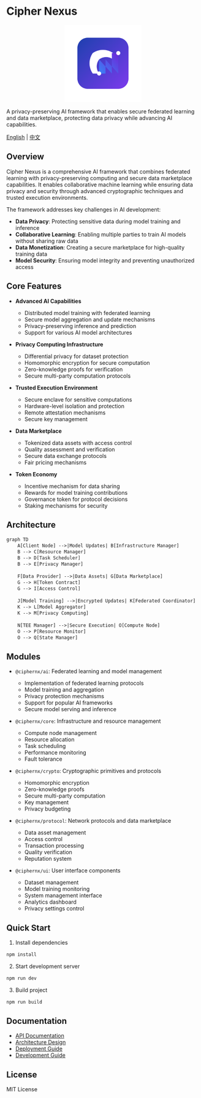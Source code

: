 # Cipher Nexus

<div align="center">
  <img src="docs/assets/logo.svg" width="200" height="200" alt="Cipher Nexus Logo">
</div>

A privacy-preserving AI framework that enables secure federated learning and data marketplace, protecting data privacy while advancing AI capabilities.

[English](README.md) | [中文](README_CN.md)

## Overview

Cipher Nexus is a comprehensive AI framework that combines federated learning with privacy-preserving computing and secure data marketplace capabilities. It enables collaborative machine learning while ensuring data privacy and security through advanced cryptographic techniques and trusted execution environments.

The framework addresses key challenges in AI development:
- **Data Privacy**: Protecting sensitive data during model training and inference
- **Collaborative Learning**: Enabling multiple parties to train AI models without sharing raw data
- **Data Monetization**: Creating a secure marketplace for high-quality training data
- **Model Security**: Ensuring model integrity and preventing unauthorized access

## Core Features

- **Advanced AI Capabilities**
  - Distributed model training with federated learning
  - Secure model aggregation and update mechanisms
  - Privacy-preserving inference and prediction
  - Support for various AI model architectures

- **Privacy Computing Infrastructure**
  - Differential privacy for dataset protection
  - Homomorphic encryption for secure computation
  - Zero-knowledge proofs for verification
  - Secure multi-party computation protocols

- **Trusted Execution Environment**
  - Secure enclave for sensitive computations
  - Hardware-level isolation and protection
  - Remote attestation mechanisms
  - Secure key management

- **Data Marketplace**
  - Tokenized data assets with access control
  - Quality assessment and verification
  - Secure data exchange protocols
  - Fair pricing mechanisms

- **Token Economy**
  - Incentive mechanism for data sharing
  - Rewards for model training contributions
  - Governance token for protocol decisions
  - Staking mechanisms for security

## Architecture

```mermaid
graph TD
    A[Client Node] -->|Model Updates| B[Infrastructure Manager]
    B --> C[Resource Manager]
    B --> D[Task Scheduler]
    B --> E[Privacy Manager]
    
    F[Data Provider] -->|Data Assets| G[Data Marketplace]
    G --> H[Token Contract]
    G --> I[Access Control]
    
    J[Model Training] -->|Encrypted Updates| K[Federated Coordinator]
    K --> L[Model Aggregator]
    K --> M[Privacy Computing]
    
    N[TEE Manager] -->|Secure Execution| O[Compute Node]
    O --> P[Resource Monitor]
    O --> Q[State Manager]
```

## Modules

- `@ciphernx/ai`: Federated learning and model management
  - Implementation of federated learning protocols
  - Model training and aggregation
  - Privacy protection mechanisms
  - Support for popular AI frameworks
  - Secure model serving and inference
  
- `@ciphernx/core`: Infrastructure and resource management
  - Compute node management
  - Resource allocation
  - Task scheduling
  - Performance monitoring
  - Fault tolerance
  
- `@ciphernx/crypto`: Cryptographic primitives and protocols
  - Homomorphic encryption
  - Zero-knowledge proofs
  - Secure multi-party computation
  - Key management
  - Privacy budgeting
  
- `@ciphernx/protocol`: Network protocols and data marketplace
  - Data asset management
  - Access control
  - Transaction processing
  - Quality verification
  - Reputation system
  
- `@ciphernx/ui`: User interface components
  - Dataset management
  - Model training monitoring
  - System management interface
  - Analytics dashboard
  - Privacy settings control

## Quick Start

1. Install dependencies
```bash
npm install
```

2. Start development server
```bash
npm run dev
```

3. Build project
```bash
npm run build
```

## Documentation

- [API Documentation](https://github.com/ciphernx/Cipher-Nexus/blob/main/docs/API.md)
- [Architecture Design](https://github.com/ciphernx/Cipher-Nexus/blob/main/docs/ARCHITECTURE.md)
- [Deployment Guide](https://github.com/ciphernx/Cipher-Nexus/blob/main/docs/DEPLOYMENT.md)
- [Development Guide](https://github.com/ciphernx/Cipher-Nexus/blob/main/docs/DEVELOPMENT.md)

## License

MIT License 